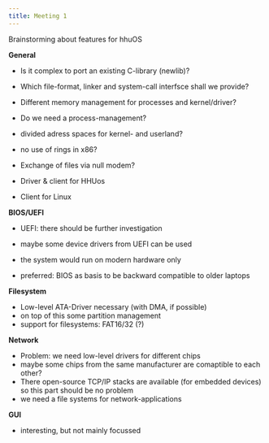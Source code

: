 ```yaml
---
title: Meeting 1
---
```


Brainstorming about features for hhuOS

**General**

-   Is it complex to port an existing C-library (newlib)?
-   Which file-format, linker and system-call interfsce shall we provide?
-   Different memory management for processes and kernel/driver?
-   Do we need a process-management? 

   -   divided adress spaces for kernel- and userland?
   -   no use of rings in x86?

-   Exchange of files via null modem?

   -   Driver & client for HHUos
   -   Client for Linux

**BIOS/UEFI**

-   UEFI: there should be further investigation

   -   maybe some device drivers from UEFI can be used
   -   the system would run on modern hardware only 

-   preferred: BIOS as basis to be backward compatible to older laptops


**Filesystem**

-   Low-level ATA-Driver necessary (with DMA, if possible)
-   on top of this some partition management
-   support for filesystems: FAT16/32 (?)

**Network**

-   Problem: we need low-level drivers for different chips
-   maybe some chips from the same manufacturer are comaptible to each other?
-   There open-source TCP/IP stacks are available (for embedded devices)
    so this part should be no problem
-   we need a file systems for network-applications

**GUI**

-   interesting, but not mainly focussed